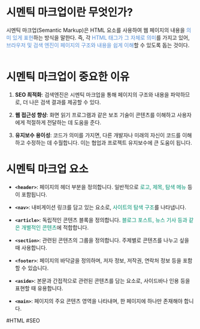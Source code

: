 
# 시멘틱 마크업이란 무엇인가?
시멘틱 마크업(Semantic Markup)은 HTML 요소를 사용하여 웹 페이지의 내용을 <font color="#548dd4">의미 있게 표현</font>하는 방식을 말한다. 즉, 각 <font color="#548dd4">HTML 태그가 그 자체로 의미</font>를 가지고 있어, <font color="#548dd4">브라우저 및 검색 엔진이 페이지의 구조와 내용을 쉽게 이해</font>할 수 있도록 돕는 것이다.

```

```

# 시멘틱 마크업이 중요한 이유

1. **SEO 최적화**: 검색엔진은 시멘틱 마크업을 통해 페이지의 구조와 내용을 파악하므로, 더 나은 검색 결과를 제공할 수 있다.
    
2. **웹 접근성 향상**: 화면 읽기 프로그램과 같은 보조 기술이 콘텐츠를 이해하고 사용자에게 적절하게 전달하는 데 도움을 준다. 
    
3. **유지보수 용이성**: 코드가 의미를 가지면, 다른 개발자나 미래의 자신이 코드를 이해하고 수정하는 데 수월합니다. 이는 협업과 프로젝트 유지보수에 큰 도움이 됩니다.

# 시멘틱 마크업 요소

- **`<header>`**: 페이지의 헤더 부분을 정의합니다. 일반적으로 <font color="#009272">로고, 제목, 탐색 메뉴</font> 등이 포함됩니다.
    
- **`<nav>`**: 내비게이션 링크를 담고 있는 요소로, <font color="#009272">사이트의 탐색 구조</font>를 나타냅니다.
    
- **`<article>`**: 독립적인 콘텐츠 블록을 정의합니다.<font color="#009272"> 블로그 포스트, 뉴스 기사 등과 같은 개별적인 콘텐츠</font>에 적합합니다.
    
- **`<section>`**: 관련된 콘텐츠의 그룹을 정의합니다. 주제별로 콘텐츠를 나누고 싶을 때 사용합니다.
    
- **`<footer>`**: 페이지의 바닥글을 정의하며, 저자 정보, 저작권, 연락처 정보 등을 포함할 수 있습니다.
    
- **`<aside>`**: 본문과 간접적으로 관련된 콘텐츠를 담는 요소로, 사이드바나 인용 등을 표현할 때 유용합니다.
    
- **`<main>`**: 페이지의 주요 콘텐츠 영역을 나타내며, 한 페이지에 하나만 존재해야 합니다.






#HTML #SEO